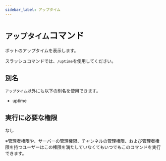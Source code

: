 ```yaml
---
sidebar_label: アップタイム
---
```

# `アップタイム`コマンド
ボットのアップタイムを表示します。

スラッシュコマンドでは、`/uptime`を使用してください。

## 別名
`アップタイム`以外にも以下の別名を使用できます。

- uptime




## 実行に必要な権限
なし

※管理者権限や、サーバーの管理権限、チャンネルの管理権限、および管理者権限を持つユーザーはこの権限を満たしていなくてもいつでもこのコマンドを実行できます。
  
